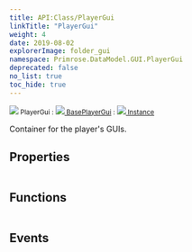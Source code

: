 ```yaml
---
title: API:Class/PlayerGui
linkTitle: "PlayerGui"
weight: 4
date: 2019-08-02
explorerImage: folder_gui
namespace: Primrose.DataModel.GUI.PlayerGui
deprecated: false
no_list: true
toc_hide: true
---
```

<small class="inheritance">
<span class="" href="/docs/api-reference/Class/PlayerGui"><img src="/icons/silk/folder_gui.png"/>&nbsp;PlayerGui</span>&nbsp;:&nbsp;<a class="" href="/docs/api-reference/Class/BasePlayerGui"><img src="/icons/silk/folder_gui.png"/>&nbsp;BasePlayerGui</a>&nbsp;:&nbsp;<a class="" href="/docs/api-reference/Class/Instance"><img src="/icons/silk/default.png"/>&nbsp;Instance</a></small>
<p class="summary">

Container for the player's GUIs.

</p>
 
## Properties
 
<table class="studiohide">
<tbody>
</tbody>
</table>
 
## Functions
 
<table class="studiohide">
<tbody>
</tbody>
</table>
 
## Events
 
<table class="studiohide">
<tbody>
</tbody>
</table>
<b>
</b>
<div class="inheritors">
<ul class="root">
</ul>
</div>
